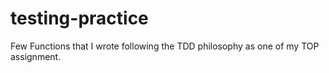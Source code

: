 # testing-practice
Few Functions that I wrote following the TDD philosophy as one of my TOP assignment.

